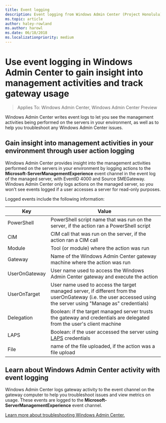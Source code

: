 ```yaml
---
title: Event logging
description: Event logging from Windows Admin Center (Project Honolulu)
ms.topic: article
author: haley-rowland
ms.author: harowl
ms.date: 06/18/2018
ms.localizationpriority: medium
---
```


# Use event logging in Windows Admin Center to gain insight into management activities and track gateway usage

>Applies To: Windows Admin Center, Windows Admin Center Preview

Windows Admin Center writes event logs to let you see the management activities being performed on the servers in your environment, as well as to help you troubleshoot any Windows Admin Center issues.

## Gain insight into management activities in your environment through user action logging

Windows Admin Center provides insight into the management activities performed on the servers in your environment by logging actions to the **Microsoft-ServerManagementExperience** event channel in the event log of the managed server, with EventID 4000 and Source SMEGateway. Windows Admin Center only logs actions on the managed server, so you won't see events logged if a user accesses a server for read-only purposes.

Logged events include the following information:

| Key           | Value                                                                                              |
|---------------|----------------------------------------------------------------------------------------------------|
| PowerShell    | PowerShell script name that was run on the server, if the action ran a PowerShell script |
| CIM           | CIM call that was run on the server, if the action ran a CIM call                        |
| Module        | Tool (or module) where the action was run                                                     |
| Gateway       | Name of the Windows Admin Center gateway machine where the action was run                     |
| UserOnGateway | User name used to access the Windows Admin Center gateway and execute the action                    |
| UserOnTarget  | User name used to access the target managed server, if different from the userOnGateway (i.e. the user accessed using the server using "Manage as" credentials) |
| Delegation    | Boolean: if the target managed server trusts the gateway and credentials are delegated from the user's client machine             |
| LAPS          | Boolean: if the user accessed the server using [LAPS](/previous-versions/mt227395(v=msdn.10)) credentials                          |
| File          | name of the file uploaded, if the action was a file upload                                |

## Learn about Windows Admin Center activity with event logging

Windows Admin Center logs gateway activity to the event channel on the gateway computer to help you troubleshoot issues and view metrics on usage. These events are logged to the **Microsoft-ServerManagementExperience** event channel.

[Learn more about troubleshooting Windows Admin Center.](../support/troubleshooting.md)